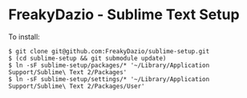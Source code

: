 # FreakyDazio - Sublime Text Setup

To install:

    $ git clone git@github.com:FreakyDazio/sublime-setup.git
    $ (cd sublime-setup && git submodule update)
    $ ln -sF sublime-setup/packages/* '~/Library/Application Support/Sublime\ Text 2/Packages'
    $ ln -sF sublime-setup/settings/* '~/Library/Application Support/Sublime\ Text 2/Packages/User'
